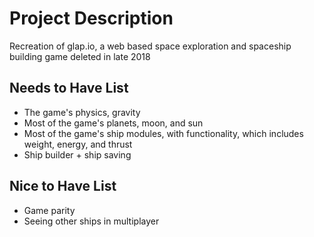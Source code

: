 # Project Description

Recreation of glap.io, a web based space exploration and spaceship building game deleted in late 2018

## Needs to Have List

- The game's physics, gravity
- Most of the game's planets, moon, and sun
- Most of the game's ship modules, with functionality, which includes weight, energy, and thrust
- Ship builder + ship saving


## Nice to Have List

- Game parity
- Seeing other ships in multiplayer